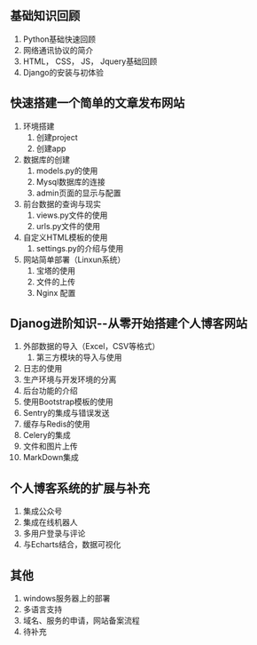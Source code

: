 ## 基础知识回顾

1. Python基础快速回顾
2. 网络通讯协议的简介
3. HTML， CSS， JS， Jquery基础回顾
4. Django的安装与初体验

## 快速搭建一个简单的文章发布网站

1. 环境搭建
   1. 创建project
   2. 创建app
2. 数据库的创建
   1. models.py的使用
   2. Mysql数据库的连接
   3. admin页面的显示与配置
3. 前台数据的查询与现实
   1. views.py文件的使用
   2. urls.py文件的使用
4. 自定义HTML模板的使用
   1. settings.py的介绍与使用
5. 网站简单部署（Linxun系统）
   1. 宝塔的使用
   2. 文件的上传
   3. Nginx 配置

## Djanog进阶知识--从零开始搭建个人博客网站

1. 外部数据的导入（Excel，CSV等格式）
   1. 第三方模块的导入与使用
2. 日志的使用
3. 生产环境与开发环境的分离
4. 后台功能的介绍
5. 使用Bootstrap模板的使用
6. Sentry的集成与错误发送
7. 缓存与Redis的使用
8. Celery的集成
9. 文件和图片上传
10. MarkDown集成

## 个人博客系统的扩展与补充

1. 集成公众号
2. 集成在线机器人
3. 多用户登录与评论
4. 与Echarts结合，数据可视化

## 其他

1. windows服务器上的部署
2. 多语言支持
3. 域名、服务的申请，网站备案流程
4. 待补充